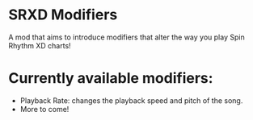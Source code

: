 # SRXD Modifiers

A mod that aims to introduce modifiers that alter the way you play Spin Rhythm XD charts!

# Currently available modifiers:
- Playback Rate: changes the playback speed and pitch of the song.
- More to come!
